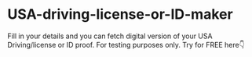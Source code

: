 # USA-driving-license-or-ID-maker
Fill in your details and you can fetch digital version of your USA Driving/license or ID proof. For testing purposes only. Try for FREE here👇
